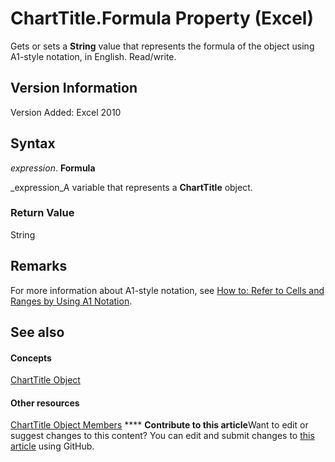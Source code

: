 
# ChartTitle.Formula Property (Excel)

Gets or sets a  **String** value that represents the formula of the object using A1-style notation, in English. Read/write.


## Version Information

Version Added: Excel 2010 


## Syntax

 _expression_. **Formula**

 _expression_A variable that represents a  **ChartTitle** object.


### Return Value

String


## Remarks

For more information about A1-style notation, see  [How to: Refer to Cells and Ranges by Using A1 Notation](c98741c5-465e-137f-872d-185a20068d4a.md).


## See also


#### Concepts


 [ChartTitle Object](e0a10650-66dd-dd33-e9ba-5a5c0f78f2c3.md)
#### Other resources


 [ChartTitle Object Members](289a6f65-7f65-c394-b641-bfd0daf14a1a.md)
****   **Contribute to this article**Want to edit or suggest changes to this content? You can edit and submit changes to  [this article](https://github.com/jhershey00/VBA_Excel_Test/OpenXMLCon/articles/658a6f79-466f-e9f0-702e-af95b154cef2.md) using GitHub.

